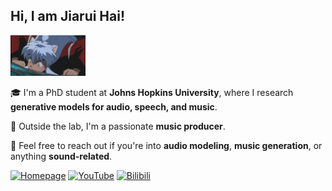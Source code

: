 <h2>Hi, I am Jiarui Hai!</h2>

<img src="犬夜叉.gif" alt="Logo" width="120"/>

🎓 I'm a PhD student at **Johns Hopkins University**, where I research **generative models for audio, speech, and music**.

🎹 Outside the lab, I'm a passionate **music producer**.

💬 Feel free to reach out if you're into **audio modeling**, **music generation**, or anything **sound-related**.

[![Homepage](https://img.shields.io/badge/Homepage-000000?logo=github&logoColor=white&style=flat-square)](https://haidog-yaqub.github.io)
[![YouTube](https://img.shields.io/badge/YouTube-FF0000?logo=youtube&logoColor=white&style=flat-square)](https://www.youtube.com/@higobeatz)
[![Bilibili](https://img.shields.io/badge/Bilibili-00A1D6?logo=bilibili&logoColor=white&style=flat-square)](https://space.bilibili.com/182484522)

